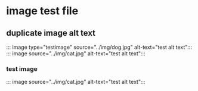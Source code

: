 
# image test file

## duplicate image alt text
::: image type="testimage" source="../img/dog.jpg" alt-text="test alt text":::
::: image source="../img/cat.jpg" alt-text="test alt text":::

### test image

   ::: image source="../img/cat.jpg" alt-text="test alt text":::